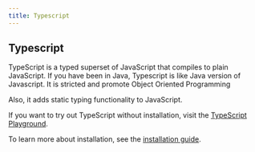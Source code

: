 ```yaml
---
title: Typescript
---
```

## Typescript

TypeScript is a typed superset of JavaScript that compiles to plain JavaScript.
If you have been in Java, Typescript is like Java version of Javascript. It is stricted and promote Object Oriented Programming

Also, it adds static typing functionality to JavaScript.

If you want to try out TypeScript without installation, visit the <a href='http://www.typescriptlang.org/play/index.html' target='_blank' rel='nofollow'>TypeScript Playground</a>. 

To learn more about installation, see the [installation guide](./typescript/installing-typescript).
